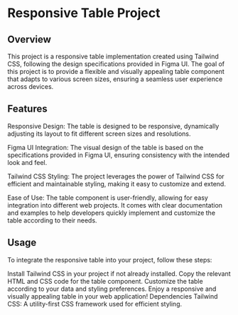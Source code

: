 # Responsive Table Project
## Overview
This project is a responsive table implementation created using Tailwind CSS, following the design specifications provided in Figma UI. The goal of this project is to provide a flexible and visually appealing table component that adapts to various screen sizes, ensuring a seamless user experience across devices.

## Features
Responsive Design: The table is designed to be responsive, dynamically adjusting its layout to fit different screen sizes and resolutions.

Figma UI Integration: The visual design of the table is based on the specifications provided in Figma UI, ensuring consistency with the intended look and feel.

Tailwind CSS Styling: The project leverages the power of Tailwind CSS for efficient and maintainable styling, making it easy to customize and extend.

Ease of Use: The table component is user-friendly, allowing for easy integration into different web projects. It comes with clear documentation and examples to help developers quickly implement and customize the table according to their needs.

## Usage
To integrate the responsive table into your project, follow these steps:

Install Tailwind CSS in your project if not already installed.
Copy the relevant HTML and CSS code for the table component.
Customize the table according to your data and styling preferences.
Enjoy a responsive and visually appealing table in your web application!
Dependencies
Tailwind CSS: A utility-first CSS framework used for efficient styling.

